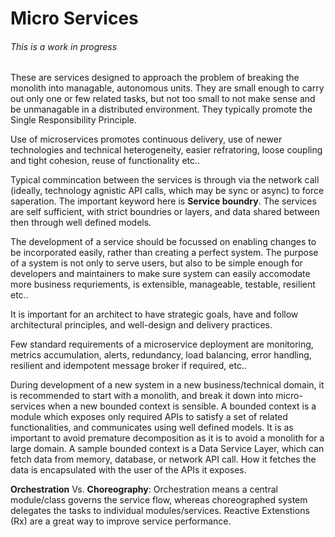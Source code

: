 # Micro Services

###### This is a work in progress

These are services designed to approach the problem of breaking the monolith into managable, autonomous units. They are small enough to carry out only one or few related tasks, but not too small to not make sense and be unmanagable in a distributed environment. They typically promote the Single Responsibility Principle.

Use of microservices promotes continuous delivery, use of newer technologies and technical heterogeneity, easier refratoring, loose coupling and tight cohesion, reuse of functionality etc..

Typical commincation between the services is through via the network call (ideally, technology agnistic API calls, which may be sync or async) to force saperation. The important keyword here is **Service boundry**. The services are self sufficient, with strict boundries or layers, and data shared between then through well defined models.

The development of a service should be focussed on enabling changes to be incorporated easily, rather than creating a perfect system. The purpose of a system is not only to serve users, but also to be simple enough for developers and maintainers to make sure system can easily accomodate more business requriements, is extensible, manageable, testable, resilient etc..

It is important for an architect to have strategic goals, have and follow architectural principles, and well-design and delivery practices.

Few standard requirements of a microservice deployment are monitoring, metrics accumulation, alerts, redundancy, load balancing, error handling, resilient and idempotent message broker if required, etc..

During development of a new system in a new business/technical domain, it is recommended to start with a monolith, and break it down into micro-services when a new bounded context is sensible. A bounded context is a module which exposes only required APIs to satisfy a set of related functionalities, and communicates using well defined models. It is as important to avoid premature decomposition as it is to avoid a monolith for a large domain. A sample bounded context is a Data Service Layer, which can fetch data from memory, database, or network API call. How it fetches the data is encapsulated with the user of the APIs it exposes.

**Orchestration** Vs. **Choreography**: Orchestration means a central module/class governs the service flow, whereas choreographed system delegates the tasks to individual modules/services.
Reactive Extenstions (Rx) are a great way to improve service performance.
